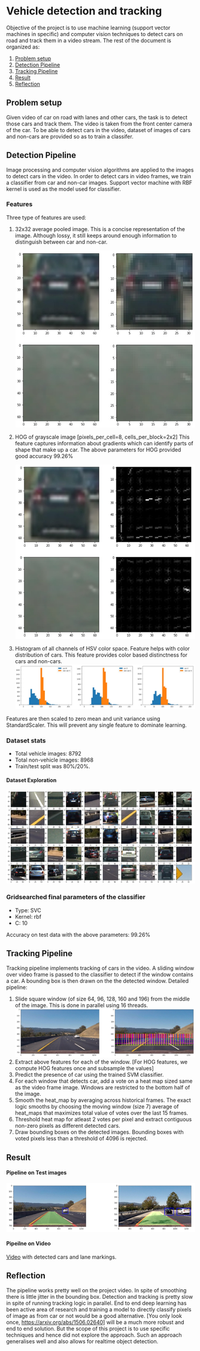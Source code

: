 # Vehicle detection and tracking

Objective of the project is to use machine learning (support vector machines in specific) and computer vision techniques to detect cars on road and track them in a video stream. The rest of the document is organized as:

1. [Problem setup](#problem_setup)
2. [Detection Pipeline](#detection_pipeline)
3. [Tracking Pipeline](#tracking_pipeline)
3. [Result](#results)
4. [Reflection](#reflection)

## <a name="problem_setup">Problem setup</a>
Given video of car on road with lanes and other cars, the task is to detect those cars and track them. The video is taken from the front center camera of the car. To be able to detect cars in the video, dataset of images of cars and non-cars are provided so as to train a classifer.

## <a name="detection_pipeline">Detection Pipeline</a>
Image processing and computer vision algorithms are applied to the images to detect cars in the video. In order to detect cars in video frames, we train a classifier from car and non-car images. Support vector machine with RBF kernel is used as the model used for classifier.

### Features
Three type of features are used:
1. 32x32 average pooled image.
   This is a concise representation of the image. Although lossy, it still keeps around enough information to distinguish between car and non-car.

   ![](output_images/pooled_feature.jpg)
2. HOG of grayscale image [pixels_per_cell=8, cells_per_block=2x2]
   This feature captures information about gradients which can identify parts of shape that make up a car. The above parameters for HOG provided good accuracy 99.26%

    ![](output_images/hog_feature.jpg)
3. Histogram of all channels of HSV color space.
   Feature helps with color distribution of cars. This feature provides color based distinctness for cars and non-cars.
    ![](output_images/histogram.jpg)

Features are then scaled to zero mean and unit variance using StandardScaler. This will prevent any single feature to dominate learning.

### Dataset stats
* Total vehicle images: 8792
* Total non-vehicle images: 8968
* Train/test split was 80%/20%.

#### Dataset Exploration
![](output_images/dataset.jpg)

### Gridsearched final parameters of the classifier
* Type: SVC
* Kernel: rbf
* C: 10

Accuracy on test data with the above parameters: 99.26%

## <a name="tracking_pipeline">Tracking Pipeline</a>
Tracking pipeline implements tracking of cars in the video. A sliding window over video frame is passed to the classifier to detect if the window contains a car. A bounding box is then drawn on the the detected window. Detailed pipeline:

1. Slide square window (of size 64, 96, 128, 160 and 196) from the middle of the image. This is done in parallel using 16 threads.
   ![](output_images/sliding.jpg)
2. Extract above features for each of the window. [For HOG features, we compute HOG features once and subsample the values]
3. Predict the presence of car using the trained SVM classifier.
4. For each window that detects car, add a vote on a heat map sized same as the video frame image. Windows are restricted to the bottom half of the image.
5. Smooth the heat_map by averaging across historical frames. The exact logic smooths by choosing the moving window (size 7) average of heat_maps that maximizes total value of votes over the last 15 frames.
6. Threshold heat map for atleast 2 votes per pixel and extract contiguous non-zero pixels as different detected cars.
7. Draw bounding boxes on the detected images. Bounding boxes with voted pixels less than a threshold of 4096 is rejected.

## <a name="results">Result</a>
#### Pipeline on Test images
![](output_images/pipeline_images.jpg)
#### Pipeilne on Video
[Video](https://github.com/rohithmenon/carnd/blob/master/vehicle_detection/output/project_video.mp4?raw=true) with detected cars and lane markings.

## <a name="reflection">Reflection</a>
The pipeline works pretty well on the project video. In spite of smoothing there is little jitter in the bounding box. Detection and tracking is pretty slow in spite of running tracking logic in parallel. End to end deep learning has been active area of research and training a model to directly classify pixels of image as from car or not would be a good alternative. [You only look once, https://arxiv.org/abs/1506.02640] will be a much more robust and end to end solution. But the scope of this project is to use specific techniques and hence did not explore the approach. Such an approach generalises well and also allows for realtime object detection.
